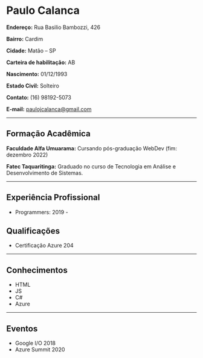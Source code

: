 # Paulo Calanca

<b>Endereço:</b> Rua Basilio Bambozzi, 426

<b>Bairro:</b> Cardim 

<b>Cidade:</b> Matão – SP

<b>Carteira de habilitação:</b> AB

<b>Nascimento:</b> 01/12/1993 

<b>Estado Civil:</b> Solteiro

<b>Contato:</b> (16) 98192-5073

<b>E-mail:</b> paulojcalanca@gmail.com

---

## Formação Acadêmica

<b>Faculdade Alfa Umuarama:</b> Cursando pós-graduação WebDev (fim: dezembro 2022)

<b>Fatec Taquaritinga:</b> Graduado no curso de Tecnologia em Análise e Desenvolvimento
de Sistemas.

---

## Experiência Profissional

<ul> <li>Programmers: 2019 -</li></ul>

## Qualificações

<ul> <li>Certificação Azure 204</li></ul>

---

## Conhecimentos

<ul> 
    <li>HTML</li>
    <li>JS</li>
    <li>C#</li>
    <li>Azure</li>
</ul>

---

## Eventos
<ul>
    <li>Google I/O 2018</li>
    <li>Azure Summit 2020</li>
</ul>